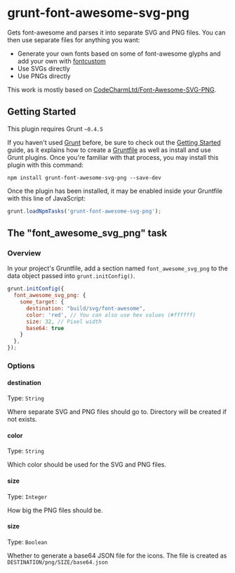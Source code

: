 # grunt-font-awesome-svg-png

Gets font-awesome and parses it into separate SVG and PNG files. You can then use separate files for anything you want:
* Generate your own fonts based on some of font-awesome glyphs and add your own with [fontcustom](http://fontcustom.com/)
* Use SVGs directly
* Use PNGs directly

This work is mostly based on [CodeCharmLtd/Font-Awesome-SVG-PNG](https://github.com/CodeCharmLtd/Font-Awesome-SVG-PNG).

## Getting Started
This plugin requires Grunt `~0.4.5`

If you haven't used [Grunt](http://gruntjs.com/) before, be sure to check out the [Getting Started](http://gruntjs.com/getting-started) guide, as it explains how to create a [Gruntfile](http://gruntjs.com/sample-gruntfile) as well as install and use Grunt plugins. Once you're familiar with that process, you may install this plugin with this command:

```shell
npm install grunt-font-awesome-svg-png --save-dev
```

Once the plugin has been installed, it may be enabled inside your Gruntfile with this line of JavaScript:

```js
grunt.loadNpmTasks('grunt-font-awesome-svg-png');
```

## The "font_awesome_svg_png" task

### Overview
In your project's Gruntfile, add a section named `font_awesome_svg_png` to the data object passed into `grunt.initConfig()`.

```js
grunt.initConfig({
  font_awesome_svg_png: {
    some_target: {
      destination: "build/svg/font-awesome",
      color: 'red', // You can also use hex values (#ffffff)
      size: 32, // Pixel width
      base64: true
    }
  },
});
```

### Options

#### destination
Type: `String`

Where separate SVG and PNG files should go to. Directory will be created if not exists.

#### color
Type: `String`

Which color should be used for the SVG and PNG files.

#### size
Type: `Integer`

How big the PNG files should be.

#### size
Type: `Boolean`

Whether to generate a base64 JSON file for the icons. The file is created as ```DESTINATION/png/SIZE/base64.json```